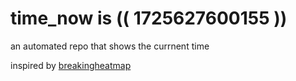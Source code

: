 # time_now is (( 1725627600155 ))

an automated repo that shows the currnent time

inspired by [breakingheatmap](https://github.com/breakingheatmap/breakingheatmap)